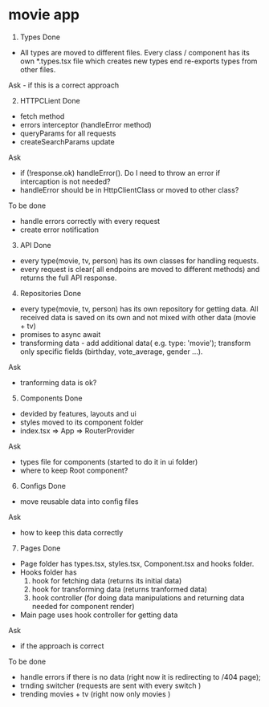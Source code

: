 # movie app

1. Types
   Done

- All types are moved to different files. Every class / component has its own \*.types.tsx file which creates new types end re-exports types from other files.

Ask - if this is a correct approach

2. HTTPCLient
   Done

- fetch method
- errors interceptor (handleError method)
- queryParams for all requests
- createSearchParams update

Ask

- if (!response.ok) handleError(). Do I need to throw an error if intercaption is not needed?
- handleError should be in HttpClientClass or moved to other class?

To be done

- handle errors correctly with every request
- create error notification

3. API
   Done

- every type(movie, tv, person) has its own classes for handling requests.
- every request is clear( all endpoins are moved to different methods) and returns the full API response.

4. Repositories
   Done

- every type(movie, tv, person) has its own repository for getting data. All received data is saved on its own and not mixed with other data (movie + tv)
- promises to async await
- transforming data - add additional data( e.g. type: 'movie'); transform only specific fields (birthday, vote_average, gender ...).

Ask

- tranforming data is ok?

5. Components
   Done

- devided by features, layouts and ui
- styles moved to its component folder
- index.tsx => App => RouterProvider

Ask

- types file for components (started to do it in ui folder)
- where to keep Root component?

6. Configs
   Done

- move reusable data into config files

Ask

- how to keep this data correctly

7. Pages
   Done

- Page folder has types.tsx, styles.tsx, Component.tsx and hooks folder.
- Hooks folder has
  1. hook for fetching data (returns its initial data)
  2. hook for transforming data (returns tranformed data)
  3. hook controller (for doing data manipulations and returning data needed for component render)
- Main page uses hook controller for getting data

Ask

- if the approach is correct

To be done

- handle errors if there is no data (right now it is redirecting to /404 page);
- trnding switcher (requests are sent with every switch )
- trending movies + tv (right now only movies )
